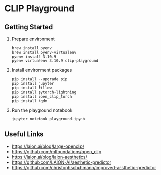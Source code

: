 # CLIP Playground

## Getting Started

1. Prepare environment
    ```commandline
    brew install pyenv
    brew install pyenv-virtualenv
    pyenv install 3.10.9
    pyenv virtualenv 3.10.9 clip-playground
    ```
2. Install environment packages
    ```commandline
    pip install --upgrade pip
    pip install jupyter
    pip install Pillow
    pip install pytorch-lightning
    pip install open_clip_torch
    pip install tqdm
    ```
3. Run the playground notebook
   ```commandline
   jupyter notebook playground.ipynb
   ```

## Useful Links

- https://laion.ai/blog/large-openclip/
- https://github.com/mlfoundations/open_clip
- https://laion.ai/blog/laion-aesthetics/
- https://github.com/LAION-AI/aesthetic-predictor
- https://github.com/christophschuhmann/improved-aesthetic-predictor
